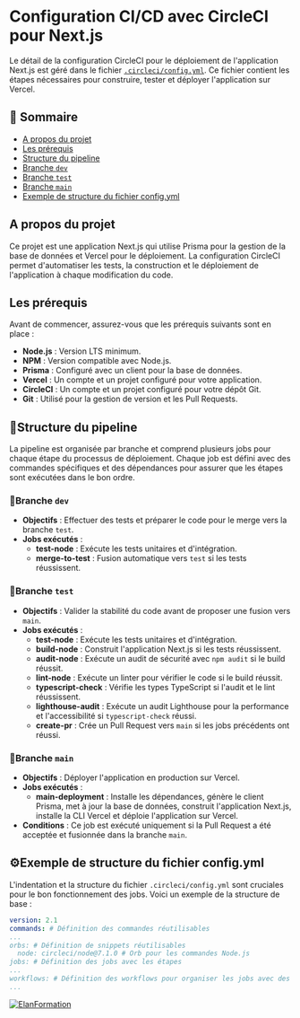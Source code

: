 # Configuration CI/CD avec CircleCI pour Next.js
Le détail de la configuration CircleCI pour le déploiement de l'application Next.js est géré dans le fichier [`.circleci/config.yml`](https://github.com/DenZaiyy/next-recipe/blob/main/.circleci/config.yml). Ce fichier contient les étapes nécessaires pour construire, tester et déployer l'application sur Vercel.

## 📖 Sommaire
- [A propos du projet](#a-propos-du-projet)
- [Les prérequis](#les-prérequis)
- [Structure du pipeline](#structure-du-pipeline)
- [Branche `dev`](#branche-dev)
- [Branche `test`](#branche-test)
- [Branche `main`](#branche-main)
- [Exemple de structure du fichier config.yml](#exemple-de-structure-du-fichier-configyml)

## A propos du projet
Ce projet est une application Next.js qui utilise Prisma pour la gestion de la base de données et Vercel pour le déploiement. La configuration CircleCI permet d'automatiser les tests, la construction et le déploiement de l'application à chaque modification du code.

## Les prérequis
Avant de commencer, assurez-vous que les prérequis suivants sont en place :
- **Node.js** : Version LTS minimum.
- **NPM** : Version compatible avec Node.js.
- **Prisma** : Configuré avec un client pour la base de données.
- **Vercel** : Un compte et un projet configuré pour votre application.
- **CircleCI** : Un compte et un projet configuré pour votre dépôt Git.
- **Git** : Utilisé pour la gestion de version et les Pull Requests.

## 📁Structure du pipeline
La pipeline est organisée par branche et comprend plusieurs jobs pour chaque étape du processus de déploiement. Chaque job est défini avec des commandes spécifiques et des dépendances pour assurer que les étapes sont exécutées dans le bon ordre.

### 🔁Branche `dev`
- **Objectifs** : Effectuer des tests et préparer le code pour le merge vers la branche `test`.
- **Jobs exécutés** :
  - **test-node** : Exécute les tests unitaires et d'intégration.
  - **merge-to-test** : Fusion automatique vers `test` si les tests réussissent.

### 🧪Branche `test`
- **Objectifs** : Valider la stabilité du code avant de proposer une fusion vers `main`.
- **Jobs exécutés** :
  - **test-node** : Exécute les tests unitaires et d'intégration.
  - **build-node** : Construit l'application Next.js si les tests réussissent.
  - **audit-node** : Exécute un audit de sécurité avec `npm audit` si le build réussit.
  - **lint-node** : Exécute un linter pour vérifier le code si le build réussit.
  - **typescript-check** : Vérifie les types TypeScript si l'audit et le lint réussissent.
  - **lighthouse-audit** : Exécute un audit Lighthouse pour la performance et l'accessibilité si `typescript-check` réussi.
  - **create-pr** : Crée un Pull Request vers `main` si les jobs précédents ont réussi.

### 🚀Branche `main`
- **Objectifs** : Déployer l'application en production sur Vercel.
- **Jobs exécutés** :
  - **main-deployment** : Installe les dépendances, génère le client Prisma, met à jour la base de données, construit l'application Next.js, installe la CLI Vercel et déploie l'application sur Vercel.
- **Conditions** : Ce job est exécuté uniquement si la Pull Request a été acceptée et fusionnée dans la branche `main`.

## ⚙️Exemple de structure du fichier config.yml
L'indentation et la structure du fichier `.circleci/config.yml` sont cruciales pour le bon fonctionnement des jobs. Voici un exemple de la structure de base :

```yaml
version: 2.1
commands: # Définition des commandes réutilisables
...
orbs: # Définition de snippets réutilisables
  node: circleci/node@7.1.0 # Orb pour les commandes Node.js
jobs: # Définition des jobs avec les étapes
...
workflows: # Définition des workflows pour organiser les jobs avec des filtres (pour une branch particulière par exemple)
...
```

[![ElanFormation](https://circleci.com/gh/ElanFormation/next-recipes.svg?style=svg)](https://app.circleci.com/projects/circleci/VGbp6eJGiqeE2nbyjZyTf6/XUgHkJqFqHkfTTUGjy6GrX)